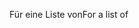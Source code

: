 <span data-ttu-id="26231-101">Für eine Liste von</span><span class="sxs-lookup"><span data-stu-id="26231-101">For a list of</span></span>